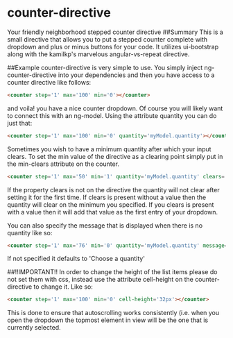 # counter-directive
Your friendly neighborhood stepped counter directive
##Summary
This is a small directive that allows you to put a stepped counter complete with dropdown and plus or minus buttons for your code.
It utilizes ui-bootstrap along with the kamilkp's marvelous angular-vs-repeat directive.

##Example
counter-directive is very simple to use.  You simply inject ng-counter-directive into your dependencies and then you have access to a counter directive like follows:
```html
<counter step='1' max='100' min='0'></counter>
```
and voila! you have a nice counter dropdown.  Of course you will likely want to connect this with an ng-model.  Using the attribute quantity you can do just that:
```html
<counter step='1' max='100' min='0' quantity='myModel.quantity'></counter>
```
Sometimes you wish to have a minimum quantity after which your input clears.
To set the min value of the directive as a clearing point simply put in the min-clears attribute on the counter.
```html
<counter step='1' max='50' min='1' quantity='myModel.quantity' clears='Remove Quantity'></counter>
```
If the property clears is not on the directive the quantity will not clear after setting it for the first time.
If clears is present without a value then the quantity will clear on the minimum you specified.  If you clears is present with a value then it will add that value as the first entry of your dropdown. 

You can also specify the message that is displayed when there is no quantity like so:
```html
<counter step='1' max='76' min='0' quantity='myModel.quantity' message='"Please select a quantity"'></counter>
```
If not specified it defaults to 'Choose a quantity'

##!!IMPORTANT!!
In order to change the height of the list items please do not set them with css, instead use the attribute cell-height on the counter-directive to change it.  Like so:
```html
<counter step='1' max='100' min='0' cell-height='32px'></counter>
```
This is done to ensure that autoscrolling works consistently (i.e. when you open the dropdown the topmost element in view will be the one that is currently selected.



